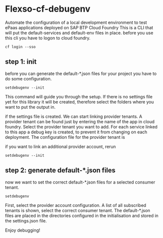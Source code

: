 
# Flexso-cf-debugenv
Automate the configuration of a local development environment to test ePaas applications deployed on SAP BTP Cloud Foundry
This is a CLI that will put the default-services and default-env files in place.
before you use this cli you have to logon to cloud foundry.

    cf login --sso

## step 1: init
before you can generate the default-*.json files for your project you have to do some configuration. 

    setdebugenv --init

This command will guide you through the setup.
If there is no settings file yet for this library it will be created, therefore select the folders where you want to put the output in.

if the settings file is created. We can start linking provider tenants. 
A provider tenant can be found just by entering the name of the app in cloud foundry.
Select the provider tenant you want to add.
For each service linked to this app a debug key is created, to prevent it from changing on each deployment. The configuration file for the provider tenant is 

if you want to link an additional provider account, rerun 

    setdebugenv --init

## step 2: generate default-*.json files
now we want to set the correct default-*.json files for a selected consumer tenant.

    setdebugenv

First, select the provider account configuration.
A list of all subscribed tenants is shown, select the correct consumer tenant.
The default-*.json files are placed in the directories configured in the initialisation and stored in the settings.json file.

Enjoy debugging!
